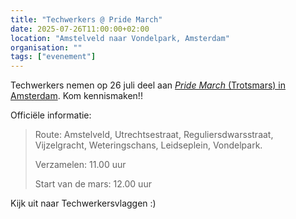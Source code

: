 ```yaml
---
title: "Techwerkers @ Pride March"
date: 2025-07-26T11:00:00+02:00
location: "Amstelveld naar Vondelpark, Amsterdam"
organisation: ""
tags: ["evenement"]
---
```


Techwerkers nemen op 26 juli deel aan [*Pride March* (Trotsmars) in Amsterdam](https://pride.amsterdam/event/pride-march/). Kom kennismaken!!

Officiële informatie:

> Route: Amstelveld, Utrechtsestraat, Reguliersdwarsstraat, Vijzelgracht, Weteringschans, Leidseplein, Vondelpark.
>
> Verzamelen: 11.00 uur
>
> Start van de mars: 12.00 uur

Kijk uit naar Techwerkersvlaggen :)
